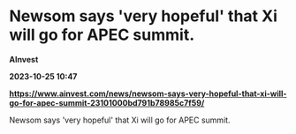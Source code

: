 # Newsom says 'very hopeful' that Xi will go for APEC summit.
**AInvest**

**2023-10-25 10:47**

**https://www.ainvest.com/news/newsom-says-very-hopeful-that-xi-will-go-for-apec-summit-23101000bd791b78985c7f59/**

Newsom says 'very hopeful' that Xi will go for APEC summit.